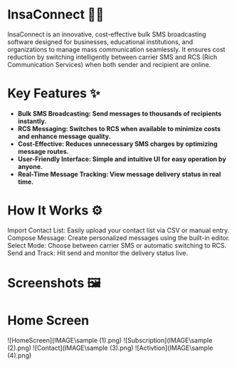 # InsaConnect 💬🚀
InsaConnect is an innovative, cost-effective bulk SMS broadcasting software designed for businesses, educational institutions, and organizations to manage mass communication seamlessly. It ensures cost reduction by switching intelligently between carrier SMS and RCS (Rich Communication Services) when both sender and recipient are online.

# Key Features ✨
- **Bulk SMS Broadcasting: Send messages to thousands of recipients instantly.**
- **RCS Messaging: Switches to RCS when available to minimize costs and enhance message quality.**
- **Cost-Effective: Reduces unnecessary SMS charges by optimizing message routes.**
- **User-Friendly Interface: Simple and intuitive UI for easy operation by anyone.**
- **Real-Time Message Tracking: View message delivery status in real time.**

# How It Works ⚙️
Import Contact List: Easily upload your contact list via CSV or manual entry.
Compose Message: Create personalized messages using the built-in editor.
Select Mode: Choose between carrier SMS or automatic switching to RCS.
Send and Track: Hit send and monitor the delivery status live.

# Screenshots 🖼️
# Home Screen
![HomeScreen](IMAGE\sample  (1).png)
![Subscription](IMAGE\sample  (2).png)
![Contact](IMAGE\sample  (3).png)
![Activtion](IMAGE\sample  (4).png)
